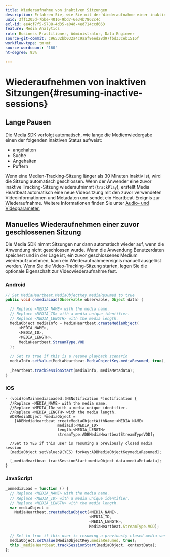 ```yaml
---
title: Wiederaufnahme von inaktiven Sitzungen
description: Erfahren Sie, wie Sie mit der Wiederaufnahme einer inaktiven Sitzung umgehen.
uuid: 3ff1205d-7bbe-4016-9bd7-6e34b7862c4c
exl-id: ee4cf7f5-5788-4d35-a04d-4ed714ccd663
feature: Media Analytics
role: Business Practitioner, Administrator, Data Engineer
source-git-commit: c96532bb032a4c9aaf9eed28d97fbd33ceb1516f
workflow-type: tm+mt
source-wordcount: '160'
ht-degree: 95%

---
```


# Wiederaufnehmen von inaktiven Sitzungen{#resuming-inactive-sessions}

## Lange Pausen

Die Media SDK verfolgt automatisch, wie lange die Medienwiedergabe einen der folgenden inaktiven Status aufweist:

* angehalten
* Suche
* Angehalten
* Puffern

Wenn eine Medien-Tracking-Sitzung länger als 30 Minuten inaktiv ist, wird die Sitzung automatisch geschlossen. Wenn der Anwender eine zuvor inaktive Tracking-Sitzung wiederaufnimmt (`trackPlay`), erstellt Media Heartbeat automatisch eine neue Videositzung mit den zuvor verwendeten Videoinformationen und Metadaten und sendet ein Heartbeat-Ereignis zur Wiederaufnahme. Weitere Informationen finden Sie unter [Audio- und Videoparameter.](/help/metrics-and-metadata/audio-video-parameters.md)

## Manuelles Wiederaufnehmen einer zuvor geschlossenen Sitzung

Die Media SDK nimmt Sitzungen nur dann automatisch wieder auf, wenn die Anwendung nicht geschlossen wurde. Wenn die Anwendung Benutzerdaten speichert und in der Lage ist, ein zuvor geschlossenes Medium wiederaufzunehmen, kann ein Wiederaufnahmeereignis manuell ausgelöst werden. Wenn Sie die Video-Tracking-Sitzung starten, legen Sie die optionale Eigenschaft zur Videowiederaufnahme fest.

### Android

```java
// Set MediaHeartbeat.MediaObjectKey.mediaResumed to true 
public void onmediaLoad(Observable observable, Object data) { 

  // Replace <MEDIA_NAME> with the media name. 
  // Replace <MEDIA_ID> with a media unique identifier. 
  // Replace <MEDIA_LENGTH> with the media length.  
  MediaObject mediaInfo = MediaHeartbeat.createMediaObject(  
      <MEDIA_NAME>,  
      <MEDIA_ID>,  
      <MEDIA_LENGTH>,  
      MediaHeartbeat.StreamType.VOD 
  ); 
   
  // Set to true if this is a resume playback scenario 
  mediaInfo.setValue(MediaHeartbeat.MediaObjectKey.mediaResumed, true);
   
  _heartbeat.trackSessionStart(mediaInfo, mediaMetadata); 
}
```

### iOS

```
- (void)onMainmediaLoaded:(NSNotification *)notification { 
  //Replace <MEDIA_NAME> with the media name. 
  //Replace <MEDIA_ID> with a media unique identifier. 
  //Replace <MEDIA_LENGTH> with the media length.     
  ADBMediaObject *mediaObject =  
    [ADBMediaHeartbeat createMediaObjectWithName:<MEDIA_NAME> 
                       mediaId:<MEDIA_ID> 
                       length:<MEDIA_LENGTH> 
                       streamType:ADBMediaHeartbeatStreamTypeVOD]; 

  //Set to YES if this user is resuming a previously closed media session 
  [mediaObject setValue:@(YES) forKey:ADBMediaObjectKeymediaResumed];

  [_mediaHeartbeat trackSessionStart:mediaObject data:mediaMetadata]; 
} 
```

### JavaScript

```js
_onmediaLoad = function () { 
  // Replace <MEDIA_NAME> with the media name. 
  // Replace <MEDIA_ID> with a media unique identifier. 
  // Replace <MEDIA_LENGTH> with the media length.  
  var mediaObject =  
    MediaHeartbeat.createMediaObject(<MEDIA_NAME>,  
                                     <MEDIA_ID,  
                                     <MEDIA_LENGTH>,  
                                     MediaHeartbeat.StreamType.VOD);

  // Set to true if this user is resuming a previously closed media session 
  mediaObject.setValue(MediaObjectKey.mediaResumed, true); 
  this._mediaHeartbeat.trackSessionStart(mediaObject, contextData); 
};
```
